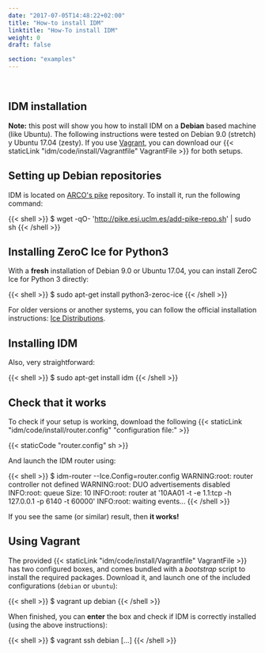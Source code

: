 ```yaml
---
date: "2017-07-05T14:48:22+02:00"
title: "How-to install IDM"
linktitle: "How-To install IDM"
weight: 0
draft: false

section: "examples"
---
```

<br>

IDM installation
----------------

**Note:** this post will show you how to install IDM on a **Debian**
based machine (like Ubuntu). The following instructions were tested on
Debian 9.0 (stretch) y Ubuntu 17.04 (zesty). If you use
[Vagrant](https://www.vagrantup.com/), you can download our
{{< staticLink "idm/code/install/Vagrantfile" VagrantFile >}} for both
setups.

Setting up Debian repositories
------------------------------

IDM is located on [ARCO's pike](http://pike.esi.uclm.es)
repository. To install it, run the following command:

{{< shell >}}
$ wget -qO- 'http://pike.esi.uclm.es/add-pike-repo.sh' | sudo sh
{{< /shell >}}

Installing ZeroC Ice for Python3
--------------------------------

With a **fresh** installation of Debian 9.0 or Ubuntu 17.04, you can
install ZeroC Ice for Python 3 directly:

{{< shell >}}
$ sudo apt-get install python3-zeroc-ice
{{< /shell >}}

For older versions or another systems, you can follow the official
installation instructions: [Ice
Distributions](https://zeroc.com/distributions/ice).

Installing IDM
--------------

Also, very straightforward:

{{< shell >}}
$ sudo apt-get install idm
{{< /shell >}}

Check that it works
-------------------

To check if your setup is working, download the following
{{< staticLink "idm/code/install/router.config" "configuration file:" >}}

{{< staticCode "router.config" sh >}}

And launch the IDM router using:

{{< shell >}}
$ idm-router --Ice.Config=router.config
WARNING:root: router controller not defined
WARNING:root: DUO advertisements disabled
INFO:root: queue Size: 10
INFO:root: router at '10AA01 -t -e 1.1:tcp -h 127.0.0.1 -p 6140 -t 60000'
INFO:root: waiting events...
{{< /shell >}}

If you see the same (or similar) result, then **it works!**

Using Vagrant
-------------

The provided {{< staticLink "idm/code/install/Vagrantfile" VagrantFile >}}
has two configured boxes, and comes bundled with a _bootstrap_ script
to install the required packages. Download it, and launch one of the
included configurations (```debian``` or ```ubuntu```):

{{< shell >}}
$ vagrant up debian
{{< /shell >}}

When finished, you can **enter** the box and check if IDM is correctly
installed (using the above instructions):

{{< shell >}}
$ vagrant ssh debian
[...]
{{< /shell >}}

<br>
